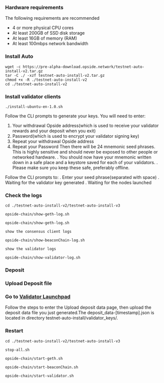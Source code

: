 ### Hardware requirements

The following requirements are recommended

- 4 or more physical CPU cores
- At least 200GB of SSD disk storage
- At least 16GB of memory (RAM)
- At least 100mbps network bandwidth

### Install Auto
```
wget -c https://pre-alpha-download.opside.network/testnet-auto-install-v2.tar.gz 
tar -C ./ -xzf testnet-auto-install-v2.tar.gz
chmod +x -R ./testnet-auto-install-v2
cd ./testnet-auto-install-v2
```

### Install validator clients
```
./install-ubuntu-en-1.0.sh
```

Follow the CLI prompts to generate your keys. You will need to enter:
1. Your withdrawal Opside address(which is used to receive your validator rewards and your deposit when you exit)
2. Password(which is used to encrypt your validator signing key)
3. Repeat your withdrawal Opside address
4. Repeat your Password
Then there will be 24 mnemonic seed phrases. This is highly sensitive and should never be exposed to other people or networked hardware.
. You should now have your mnemonic written down in a safe place and a keystore saved for each of your validators.
. Please make sure you keep these safe, preferably offline.

Follow the CLI prompts to:
. Enter your seed phrase(separated with space)
. Waiting for the validator key generated
. Waiting for the nodes launched


### Check the logs
```
cd ./testnet-auto-install-v2/testnet-auto-install-v3
```
```
opside-chain/show-geth-log.sh
```
```
opside-chain/show-geth-log.sh
```
```
show the consensus client logs
```
```
opside-chain/show-beaconChain-log.sh
```
```
show the validator logs
```
```
opside-chain/show-validator-log.sh
```

### Deposit
### Upload Deposit file
### Go to [Validator Launchpad](https://opside.network/validator/deposit)
Follow the steps to enter the Upload deposit data page, then upload the deposit data file you just generated.The deposit_data-[timestamp].json is located in directory testnet-auto-install/validator_keys/.

### Restart
```
cd ./testnet-auto-install-v2/testnet-auto-install-v3
```

```
stop-all.sh
```
```
opside-chain/start-geth.sh
```
```
opside-chain/start-beaconChain.sh
```
```
opside-chain/start-validator.sh
```
